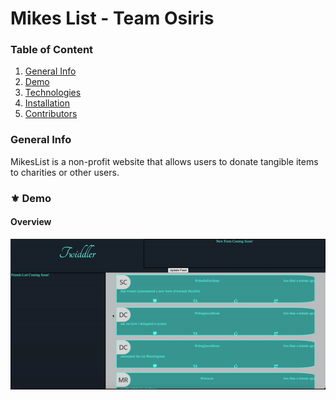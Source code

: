 # Mikes List - Team Osiris
### Table of Content
1. [General Info](#🌴-General-Info)
2. [Demo](#⚜️-Demo)
3. [Technologies](#🧪-Technologies)
4. [Installation](#🚀-Installation)
5. [Contributors](#🤝-Contributors)

### General Info
MikesList is a non-profit website that allows users to donate tangible items to charities or other users.

### ⚜️ Demo
#### Overview
![](/readMeStuff/ezgif.com-gif-maker.gif)
